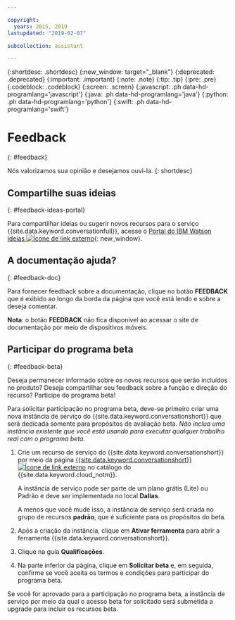 ```yaml
---

copyright:
  years: 2015, 2019
lastupdated: "2019-02-07"

subcollection: assistant

---
```


{:shortdesc: .shortdesc}
{:new_window: target="_blank"}
{:deprecated: .deprecated}
{:important: .important}
{:note: .note}
{:tip: .tip}
{:pre: .pre}
{:codeblock: .codeblock}
{:screen: .screen}
{:javascript: .ph data-hd-programlang='javascript'}
{:java: .ph data-hd-programlang='java'}
{:python: .ph data-hd-programlang='python'}
{:swift: .ph data-hd-programlang='swift'}

# Feedback
{: #feedback}

Nós valorizamos sua opinião e desejamos ouvi-la.
{: shortdesc}

## Compartilhe suas ideias
{: #feedback-ideas-portal}

Para compartilhar ideias ou sugerir novos recursos para o serviço {{site.data.keyword.conversationfull}}, acesse o [Portal do IBM Watson Ideias ![Ícone de link externo](../../icons/launch-glyph.svg "Ícone de link externo")](https://ibm-watson.ideas.aha.io/?project=ASSISTANT){: new_window}.

## A documentação ajuda?
{: #feedback-doc}

Para fornecer feedback sobre a documentação, clique no botão **FEEDBACK** que é exibido ao longo da borda da página que você está lendo e sobre a deseja comentar.

  **Nota**: o botão **FEEDBACK** não fica disponível ao acessar o site de documentação por meio de dispositivos móveis.

## Participar do programa beta
{: #feedback-beta}

Deseja permanecer informado sobre os novos recursos que serão incluídos no produto? Deseja compartilhar seu feedback sobre a função e direção do recurso? Participe do programa beta!

Para solicitar participação no programa beta, deve-se primeiro criar uma nova instância de serviço do {{site.data.keyword.conversationshort}} que será dedicada somente para propósitos de avaliação beta. *Não inclua uma instância existente que você está usando para executar qualquer trabalho real com o programa beta.*

1.  Crie um recurso de serviço do {{site.data.keyword.conversationshort}} por meio da página [{{site.data.keyword.conversationshort}} ![Ícone de link externo](../../icons/launch-glyph.svg "Ícone de link externo")](https://{DomainName}/catalog/services/watson-assistant) no catálogo do {{site.data.keyword.cloud_notm}}.

    A instância de serviço pode ser parte de um plano grátis (Lite) ou Padrão e deve ser implementada no local **Dallas**.

    A menos que você mude isso, a instância de serviço será criada no grupo de recursos **padrão**, que é suficiente para os propósitos do beta.

1.  Após a criação da instância, clique em **Ativar ferramenta** para abrir a ferramenta {{site.data.keyword.conversationshort}}.
1.  Clique na guia **Qualificações**.
1.  Na parte inferior da página, clique em **Solicitar beta** e, em seguida, confirme se você aceita os termos e condições para participar do programa beta.

Se você for aprovado para a participação no programa beta, a instância de serviço por meio da qual o acesso beta for solicitado será submetida a upgrade para incluir os recursos beta.
